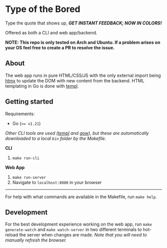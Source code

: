 # Type of the Bored

Type the quote that shows up, **_GET INSTANT FEEDBACK; NOW IN COLORS!_**

Offered as both a CLI and web app/backend.

**NOTE: This repo is only tested on Arch and Ubuntu. If a problem arises on your OS feel free to create a PR to resolve the issue.**

## About

The web app runs in pure HTML/CSS/JS with the only external import being [htmx](https://htmx.org) to update the DOM with new content from the backend.
HTML templating in Go is done with [templ](https://github.com/a-h/templ).

## Getting started

Requirements:

- Go (`>= v1.21`)

_Other CLI tools are used ([templ](https://github.com/a-h/templ) and [gow](https://github.com/mitranim/gow)), but these are automatically downloaded to a local `bin` folder by the Makefile._

**CLI**

1. `make run-cli`

**Web App**

1. `make run-server`
2. Navigate to `localhost:8080` in your browser

---

For help with what commands are available in the Makefile, run `make help`.

## Development

For the best development experience working on the web app, run `make generate-watch` and `make watch-server` in two different terminals to hot-reload the server when changes are made. _Note that you will need to manually refresh the browser._
